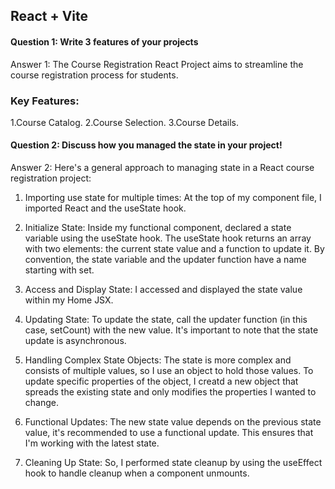 ## React + Vite


#### Question 1: Write 3 features of your projects

Answer 1: The Course Registration React Project aims to streamline the course registration process for students.

### Key Features:
1.Course Catalog.
2.Course Selection.
3.Course Details.


#### Question 2: Discuss how you managed the state in your project!

Answer 2: 
Here's a general approach to managing state in a React course registration project:

1. Importing use state for multiple times: At the top of my component file, I imported React and the useState hook.

2. Initialize State: Inside my functional component, declared a state variable using the useState hook. The useState hook returns an array with two elements: the current state value and a function to update it. By convention, the state variable and the updater function have a name starting with set.

3. Access and Display State: I accessed and displayed the state value within my Home JSX.

4. Updating State: To update the state, call the updater function (in this case, setCount) with the new value. It's important to note that the state update is asynchronous. 

5. Handling Complex State Objects: The state is more complex and consists of multiple values, so I use an object to hold those values. To update specific properties of the object, I creatd a new object that spreads the existing state and only modifies the properties I wanted to change.

6. Functional Updates: The new state value depends on the previous state value, it's recommended to use a functional update. This ensures that I'm working with the latest state.

7. Cleaning Up State: So, I performed state cleanup by using the useEffect hook to handle cleanup when a component unmounts.
